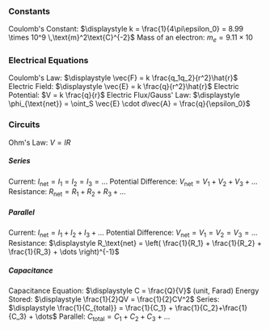 ### Constants
Coulomb's Constant: $\displaystyle k = \frac{1}{4\pi\epsilon_0} = 8.99 \times 10^9 \,\text{m}^2\text{C}^{-2}$
Mass of an electron: $m_e = 9.11 \times 10$

### Electrical Equations
Coulomb's Law: $\displaystyle \vec{F} = k \frac{q_1q_2}{r^2}\hat{r}$
Electric Field: $\displaystyle \vec{E} = k \frac{q}{r^2}\hat{r}$
Electric Potential: $V = k \frac{q}{r}$
Electric Flux/Gauss' Law: $\displaystyle \phi_{\text{net}} = \oint_S \vec{E} \cdot d\vec{A} = \frac{q}{\epsilon_0}$
### Circuits
Ohm's Law: $\displaystyle V = IR$
##### Series
Current: $\displaystyle I_{\text{net}} = I_1 = I_2 = I_3 = \dots$
Potential Difference: $\displaystyle V_{\text{net}} = V_1 + V_2 + V_3 + \dots$
Resistance: $\displaystyle R_\text{net} = R_1 + R_2 + R_3 + \dots$
##### Parallel
Current: $I_\text{net} = I_1 + I_2 + I_3 + \dots$
Potential Difference: $V_\text{net} = V_1 = V_2 = V_3 = \dots$
Resistance: $\displaystyle R_\text{net} = \left( \frac{1}{R_1} + \frac{1}{R_2} + \frac{1}{R_3} + \dots \right)^{-1}$
##### Capacitance
Capacitance Equation: $\displaystyle C = \frac{Q}{V}$ (unit, Farad)
Energy Stored: $\displaystyle \frac{1}{2}QV = \frac{1}{2}CV^2$
Series: $\displaystyle \frac{1}{C_{total}} = \frac{1}{C_1} + \frac{1}{C_2}+\frac{1}{C_3} + \dots$
Parallel: $C_\text{total} = C_1 + C_2 + C_3 + \dots$
